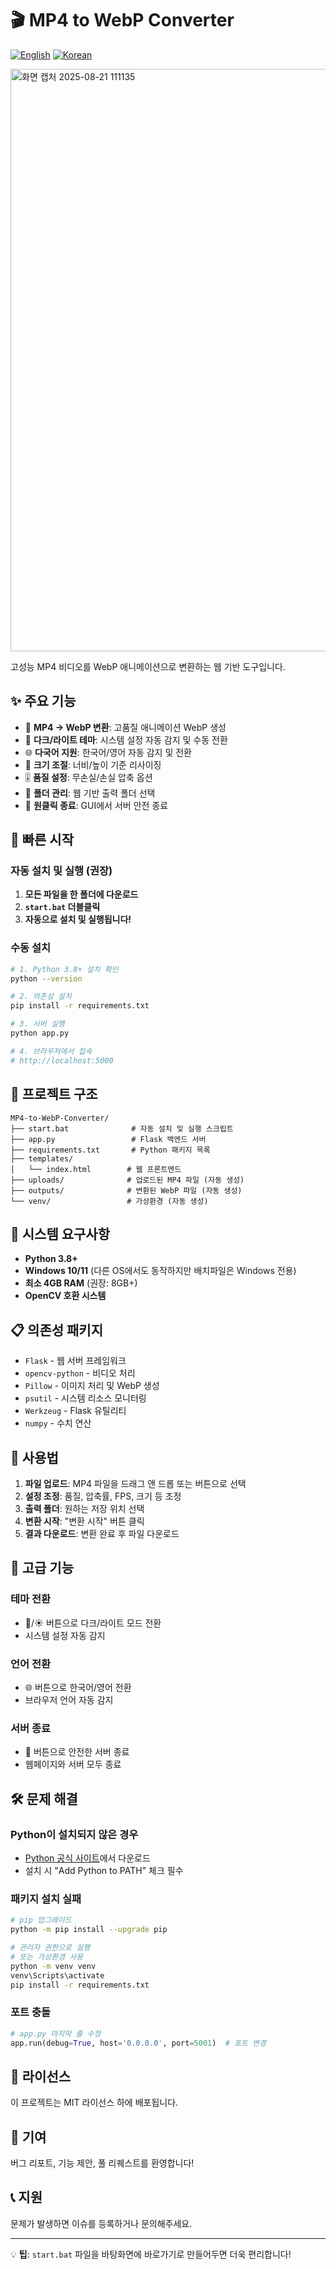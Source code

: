 # 🎬 MP4 to WebP Converter

[![English](https://img.shields.io/badge/lang-English-blue)](README.md)
[![Korean](https://img.shields.io/badge/lang-한국어-red)](README.ko.md)

<img width="1099" height="932" alt="화면 캡처 2025-08-21 111135" src="https://github.com/user-attachments/assets/ba17ea4f-36ec-4a0a-a2da-8a3955926828" />

고성능 MP4 비디오를 WebP 애니메이션으로 변환하는 웹 기반 도구입니다.

## ✨ 주요 기능

- 🎥 **MP4 → WebP 변환**: 고품질 애니메이션 WebP 생성
- 🎨 **다크/라이트 테마**: 시스템 설정 자동 감지 및 수동 전환
- 🌐 **다국어 지원**: 한국어/영어 자동 감지 및 전환
- 📐 **크기 조절**: 너비/높이 기준 리사이징
- 🎚️ **품질 설정**: 무손실/손실 압축 옵션
- 📁 **폴더 관리**: 웹 기반 출력 폴더 선택
- 🔌 **원클릭 종료**: GUI에서 서버 안전 종료

## 🚀 빠른 시작

### 자동 설치 및 실행 (권장)

1. **모든 파일을 한 폴더에 다운로드**
2. **`start.bat` 더블클릭**
3. **자동으로 설치 및 실행됩니다!**

### 수동 설치

```bash
# 1. Python 3.8+ 설치 확인
python --version

# 2. 의존성 설치
pip install -r requirements.txt

# 3. 서버 실행
python app.py

# 4. 브라우저에서 접속
# http://localhost:5000
```

## 📁 프로젝트 구조

```
MP4-to-WebP-Converter/
├── start.bat              # 자동 설치 및 실행 스크립트
├── app.py                 # Flask 백엔드 서버
├── requirements.txt       # Python 패키지 목록
├── templates/
│   └── index.html        # 웹 프론트엔드
├── uploads/              # 업로드된 MP4 파일 (자동 생성)
├── outputs/              # 변환된 WebP 파일 (자동 생성)
└── venv/                 # 가상환경 (자동 생성)
```

## 🔧 시스템 요구사항

- **Python 3.8+**
- **Windows 10/11** (다른 OS에서도 동작하지만 배치파일은 Windows 전용)
- **최소 4GB RAM** (권장: 8GB+)
- **OpenCV 호환 시스템**

## 📋 의존성 패키지

- `Flask` - 웹 서버 프레임워크
- `opencv-python` - 비디오 처리
- `Pillow` - 이미지 처리 및 WebP 생성
- `psutil` - 시스템 리소스 모니터링
- `Werkzeug` - Flask 유틸리티
- `numpy` - 수치 연산

## 🎯 사용법

1. **파일 업로드**: MP4 파일을 드래그 앤 드롭 또는 버튼으로 선택
2. **설정 조정**: 품질, 압축률, FPS, 크기 등 조정
3. **출력 폴더**: 원하는 저장 위치 선택
4. **변환 시작**: "변환 시작" 버튼 클릭
5. **결과 다운로드**: 변환 완료 후 파일 다운로드

## 🌟 고급 기능

### 테마 전환
- 🌙/☀️ 버튼으로 다크/라이트 모드 전환
- 시스템 설정 자동 감지

### 언어 전환
- 🌐 버튼으로 한국어/영어 전환
- 브라우저 언어 자동 감지

### 서버 종료
- 🔌 버튼으로 안전한 서버 종료
- 웹페이지와 서버 모두 종료

## 🛠️ 문제 해결

### Python이 설치되지 않은 경우
- [Python 공식 사이트](https://www.python.org/downloads/)에서 다운로드
- 설치 시 "Add Python to PATH" 체크 필수

### 패키지 설치 실패
```bash
# pip 업그레이드
python -m pip install --upgrade pip

# 관리자 권한으로 실행
# 또는 가상환경 사용
python -m venv venv
venv\Scripts\activate
pip install -r requirements.txt
```

### 포트 충돌
```python
# app.py 마지막 줄 수정
app.run(debug=True, host='0.0.0.0', port=5001)  # 포트 변경
```

## 📜 라이선스

이 프로젝트는 MIT 라이선스 하에 배포됩니다.

## 🤝 기여

버그 리포트, 기능 제안, 풀 리퀘스트를 환영합니다!

## 📞 지원

문제가 발생하면 이슈를 등록하거나 문의해주세요.

---

💡 **팁**: `start.bat` 파일을 바탕화면에 바로가기로 만들어두면 더욱 편리합니다!
